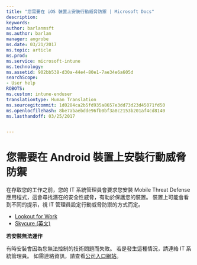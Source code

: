 ```yaml
---
title: "您需要在 iOS 裝置上安裝行動威脅防禦 | Microsoft Docs"
description: 
keywords: 
author: barlanmsft
ms.author: barlan
manager: angrobe
ms.date: 03/21/2017
ms.topic: article
ms.prod: 
ms.service: microsoft-intune
ms.technology: 
ms.assetid: 902bb538-d30a-44e4-80e1-7ae34e6a605d
searchScope:
- User help
ROBOTS: 
ms.custom: intune-enduser
translationtype: Human Translation
ms.sourcegitcommit: 1d0284ca2b5fd935a8657e3dd73d23d45071fd50
ms.openlocfilehash: 8be7abaebdde96fb0bf3a8c2153b201af4cd8140
ms.lasthandoff: 03/25/2017


---
```


# <a name="you-need-to-install-mobile-threat-defense-on-your-android-device"></a>您需要在 Android 裝置上安裝行動威脅防禦

在存取您的工作之前，您的 IT 系統管理員會要求您安裝 Mobile Threat Defense 應用程式，這會尋找潛在的安全性威脅，有助於保護您的裝置。 裝置上可能會看到不同的提示，視 IT 管理員設定行動威脅防禦的方式而定。

* [Lookout for Work](you-are-prompted-to-install-lookout-for-work-android.md)
* [Skycure (英文)](you-are-prompted-to-install-skycure-android.md)

**若安裝無法運作**

有時安裝會因為您無法控制的技術問題而失敗。 若是發生這種情況，請連絡 IT 系統管理員。 如需連絡資訊，請查看[公司入口網站](http://portal.manage.microsoft.com)。

